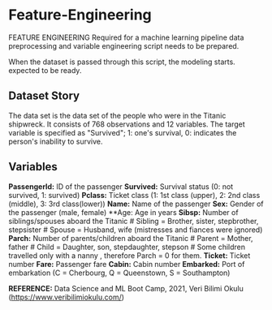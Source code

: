 # Feature-Engineering

FEATURE ENGINEERING
Required for a machine learning pipeline data preprocessing and variable engineering script
needs to be prepared.

When the dataset is passed through this script, the modeling starts.
expected to be ready.

## Dataset Story
The data set is the data set of the people who were in the Titanic shipwreck.
It consists of 768 observations and 12 variables.
The target variable is specified as "Survived";
1: one's survival,
0: indicates the person's inability to survive.

## Variables
**PassengerId:** ID of the passenger
**Survived:** Survival status (0: not survived, 1: survived)
**Pclass:** Ticket class (1: 1st class (upper), 2: 2nd class (middle), 3: 3rd class(lower))
**Name:** Name of the passenger
**Sex:** Gender of the passenger (male, female)
**Age: Age in years
**Sibsp:** Number of siblings/spouses aboard the Titanic
    # Sibling = Brother, sister, stepbrother, stepsister
    # Spouse = Husband, wife (mistresses and fiances were ignored)
**Parch:** Number of parents/children aboard the Titanic
    # Parent = Mother, father
    # Child = Daughter, son, stepdaughter, stepson
    # Some children travelled only with a nanny , therefore Parch = 0 for them.
**Ticket:** Ticket number
**Fare:** Passenger fare
**Cabin:** Cabin number
**Embarked:** Port of embarkation (C = Cherbourg, Q = Queenstown, S = Southampton)


**REFERENCE:** Data Science and ML Boot Camp, 2021, Veri Bilimi Okulu (https://www.veribilimiokulu.com/)
